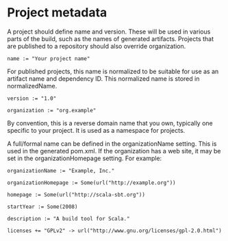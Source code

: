 Project metadata
================

A project should define name and version. These will be used in various
parts of the build, such as the names of generated artifacts. Projects
that are published to a repository should also override organization.

    name := "Your project name"

For published projects, this name is normalized to be suitable for use
as an artifact name and dependency ID. This normalized name is stored in
normalizedName.

    version := "1.0"

    organization := "org.example"

By convention, this is a reverse domain name that you own, typically one
specific to your project. It is used as a namespace for projects.

A full/formal name can be defined in the organizationName setting. This
is used in the generated pom.xml. If the organization has a web site, it
may be set in the organizationHomepage setting. For example:

    organizationName := "Example, Inc."

    organizationHomepage := Some(url("http://example.org"))

    homepage := Some(url("http://scala-sbt.org"))

    startYear := Some(2008)

    description := "A build tool for Scala."

    licenses += "GPLv2" -> url("http://www.gnu.org/licenses/gpl-2.0.html")

